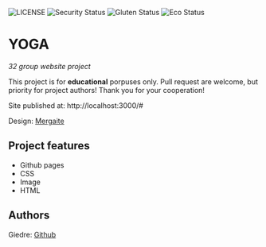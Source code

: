 ![LICENSE](https://img.shields.io/badge/license-MIT-blue.svg?style=flat-square)
![Security Status](https://img.shields.io/security-headers?label=Security&url=https%3A%2F%2Fgithub.com&style=flat-square)
![Gluten Status](https://img.shields.io/badge/Gluten-Free-green.svg)
![Eco Status](https://img.shields.io/badge/ECO-Friendly-green.svg)

# YOGA

_32 group website project_

This project is for **educational** porpuses only. Pull request are welcome, but priority for project authors! Thank you for your cooperation!

Site published at: http://localhost:3000/#

Design: [Mergaite](https://cdn.discordapp.com/attachments/850245533838868480/850246211415834634/unknown.png)

## Project features

-   Github pages
-   CSS
-   Image
-   HTML

## Authors

Giedre: [Github](https://github.com/GiedreSavickiene/mergaite)
